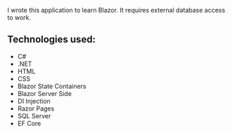 I wrote this application to learn Blazor. It requires external database access to work.

## Technologies used:
* C#
* .NET
* HTML
* CSS
* Blazor State Containers
* Blazor Server Side
* DI Injection
* Razor Pages
* SQL Server
* EF Core
